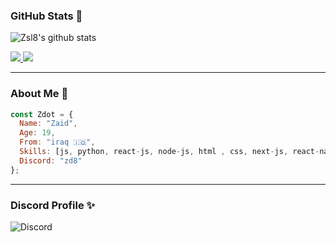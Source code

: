 ### GitHub Stats 🌟
![Zsl8's github stats](https://github-readme-stats.vercel.app/api?username=Zsl8&count_private=true&show_icons=true&theme=github_dark)

<a href="https://github.com/Zsl8?tab=followers">
  <img src="https://img.shields.io/github/followers/Zsl8">
</a>
<a href="https://github.com/Zsl8">
   <img src="https://komarev.com/ghpvc/?username=Zsl8">
</a>

---

### About Me 👤

```js
const Zdot = {
  Name: "Zaid",
  Age: 19,
  From: "iraq 🇮🇶",
  Skills: [js, python, react-js, node-js, html , css, next-js, react-native],
  Discord: "zd8"
};
```

---

### Discord Profile ✨
![Discord](https://discord.c99.nl/widget/theme-1/306656522438443009.png)
